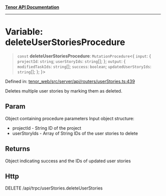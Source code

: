 [**Tenor API Documentation**](../../README.md)

***

# Variable: deleteUserStoriesProcedure

> `const` **deleteUserStoriesProcedure**: `MutationProcedure`\<\{ `input`: \{ `projectId`: `string`; `userStoryIds`: `string`[]; \}; `output`: \{ `modifiedTaskIds`: `string`[]; `success`: `boolean`; `updatedUserStoryIds`: `string`[]; \}; \}\>

Defined in: [tenor\_web/src/server/api/routers/userStories.ts:439](https://github.com/Apantli/Tenor/blob/293d0ddb2d5307c4150fcd161249995fd5278c7d/tenor_web/src/server/api/routers/userStories.ts#L439)

Deletes multiple user stories by marking them as deleted.

## Param

Object containing procedure parameters
Input object structure:
- projectId - String ID of the project
- userStoryIds - Array of String IDs of the user stories to delete

## Returns

Object indicating success and the IDs of updated user stories

## Http

DELETE /api/trpc/userStories.deleteUserStories
